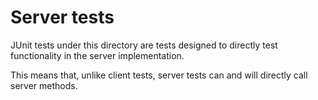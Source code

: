 # Server tests

JUnit tests under this directory are tests designed to directly test functionality in the server implementation.

This means that, unlike client tests, server tests can and will directly call server methods.
